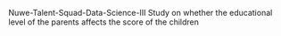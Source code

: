 Nuwe-Talent-Squad-Data-Science-III
Study on whether the educational level of the parents affects the score of the children
